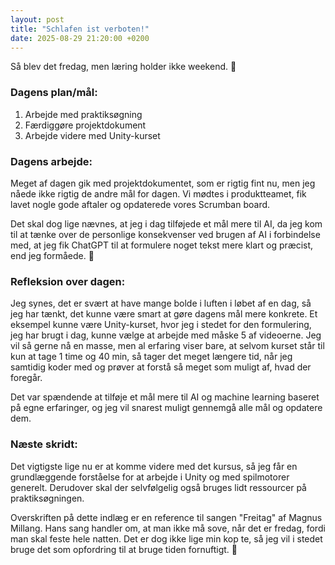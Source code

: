 ```yaml
---
layout: post
title: "Schlafen ist verboten!"
date: 2025-08-29 21:20:00 +0200
---
```


Så blev det fredag, men læring holder ikke weekend. 📖

### Dagens plan/mål:

1. Arbejde med praktiksøgning
2. Færdiggøre projektdokument
3. Arbejde videre med Unity-kurset

### Dagens arbejde:

Meget af dagen gik med projektdokumentet, som er rigtig fint nu, men jeg nåede ikke rigtig de andre mål for dagen. Vi mødtes i produktteamet, fik lavet nogle gode aftaler og opdaterede vores Scrumban board.

Det skal dog lige nævnes, at jeg i dag tilføjede et mål mere til AI, da jeg kom til at tænke over de personlige konsekvenser ved brugen af AI i forbindelse med, at jeg fik ChatGPT til at formulere noget tekst mere klart og præcist, end jeg formåede. 🤖

### Refleksion over dagen:

Jeg synes, det er svært at have mange bolde i luften i løbet af en dag, så jeg har tænkt, det kunne være smart at gøre dagens mål mere konkrete. Et eksempel kunne være Unity-kurset, hvor jeg i stedet for den formulering, jeg har brugt i dag, kunne vælge at arbejde med måske 5 af videoerne. Jeg vil så gerne nå en masse, men al erfaring viser bare, at selvom kurset står til kun at tage 1 time og 40 min, så tager det meget længere tid, når jeg samtidig koder med og prøver at forstå så meget som muligt af, hvad der foregår.

Det var spændende at tilføje et mål mere til AI og machine learning baseret på egne erfaringer, og jeg vil snarest muligt gennemgå alle mål og opdatere dem.

### Næste skridt:

Det vigtigste lige nu er at komme videre med det kursus, så jeg får en grundlæggende forståelse for at arbejde i Unity og med spilmotorer generelt. Derudover skal der selvfølgelig også bruges lidt ressourcer på praktiksøgningen.

Overskriften på dette indlæg er en reference til sangen "Freitag" af Magnus Millang. Hans sang handler om, at man ikke må sove, når det er fredag, fordi man skal feste hele natten. Det er dog ikke lige min kop te, så jeg vil i stedet bruge det som opfordring til at bruge tiden fornuftigt. 🫡
